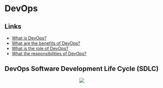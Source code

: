 # DevOps

## Links

- [What is DevOps?](./DevOps_basics/what_is_devops.md)
- [What are the benefits of DevOps?](./DevOps_basics/why_devops_benefits.md)
- [What is the role of DevOps?](./DevOps_basics/what_is_the_role_of_devops.md)
- [What the responsibilities of DevOps?](./DevOps_Responsibilities/devops_responsibilities.md)


## **DevOps Software Development Life Cycle (SDLC)**
 

<p align=center>
    <image src="./DevOps_basics/Images/devops_sdlc.jpg"/>
</p>
